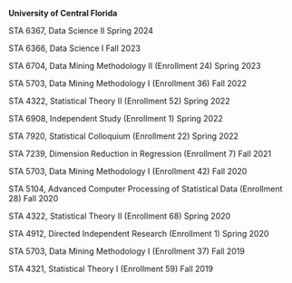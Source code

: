 **University of Central Florida**

STA 6367, Data Science II 
Spring 2024

STA 6366, Data Science I 
Fall 2023

STA 6704, Data Mining Methodology II (Enrollment 24)
Spring 2023

STA 5703, Data Mining Methodology I (Enrollment 36)
Fall 2022

STA 4322, Statistical Theory II (Enrollment 52)
Spring  2022

STA 6908, Independent Study (Enrollment 1)
Spring  2022

STA 7920, Statistical Colloquium (Enrollment 22)
Spring  2022

STA 7239, Dimension Reduction in Regression (Enrollment 7)
Fall 2021

STA 5703, Data Mining Methodology I (Enrollment 42)
Fall 2020

STA 5104, Advanced Computer Processing of Statistical Data (Enrollment 28)
Fall 2020

STA 4322, Statistical Theory II (Enrollment 68)
Spring 2020

STA 4912, Directed Independent Research (Enrollment 1)
Spring 2020

STA 5703, Data Mining Methodology I (Enrollment 37)
Fall 2019

STA 4321, Statistical Theory I (Enrollment 59)
Fall 2019
